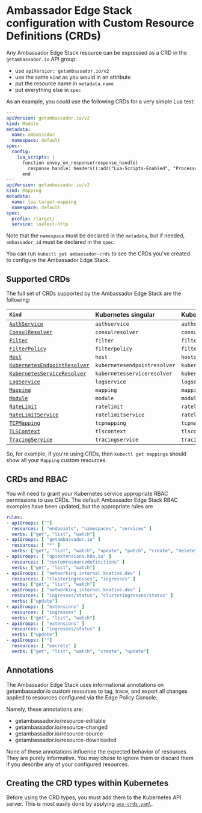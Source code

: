 # Ambassador Edge Stack configuration with Custom Resource Definitions (CRDs)

Any Ambassador Edge Stack resource can be expressed as a CRD in the `getambassador.io` API group:

- use `apiVersion: getambassador.io/v2`
- use the same `kind` as you would in an attribute
- put the resource name in `metadata.name`
- put everything else in `spec`

As an example, you could use the following CRDs for a very simple Lua test:

```yaml
---
apiVersion: getambassador.io/v2
kind: Module
metadata:
  name: ambassador
  namespace: default
spec:
  config:
    lua_scripts: |
      function envoy_on_response(response_handle)
        response_handle: headers():add("Lua-Scripts-Enabled", "Processed")
      end
---
apiVersion: getambassador.io/v2
kind: Mapping
metadata:
  name: lua-target-mapping
  namespace: default
spec:
  prefix: /target/
  service: luatest-http
```

Note that the `namespace` must be declared in the `metadata`, but if needed, `ambassador_id` must be declared in the `spec`.

You can run `kubectl get ambassador-crds` to see the CRDs you've created to configure the Ambassador Edge Stack.

## Supported CRDs

The full set of CRDs supported by the Ambassador Edge Stack are the following:

| `Kind` | Kubernetes singular | Kubernetes plural |
| :----- | :------------------ | :---------------- |
| [`AuthService`](/reference/services/auth-service) | `authservice` | `authservices` |
| [`ConsulResolver`](/reference/core/resolvers/#the-consul-resolver) | `consulresolver` | `consulresolvers` |
| [`Filter`](/reference/filter-reference/) | `filter` | `filters` |
| [`FilterPolicy`](/reference/services/access-control) | `filterpolicy` | `filterpolicies`|
| [`Host`](/reference/host-crd/) | `host`| `hosts` |
| [`KubernetesEndpointResolver`](/reference/core/resolvers/#the-kubernetes-endpoint-resolver) | `kubernetesendpointresolver` | `kubernetesendpointresolvers` |
| [`KubernetesServiceResolver`](/reference/core/resolvers/#the-kubernetes-service-resolver) | `kubernetesserviceresolver` | `kubernetesserviceresolvers` |
| [`LogService`](/reference/services/log-service) | `logservice` | `logservices` |
| [`Mapping`](/reference/mappings/) | `mapping` | `mappings` |
| [`Module`](/reference/modules/#module-configuration) | `module` | `modules` |
| [`RateLimit`](/user-guide/advanced-rate-limiting/) | `ratelimit` | `ratelimits` |
| [`RateLimitService`](/reference/services/rate-limit-service) | `ratelimitservice` | `ratelimitservices` |
| [`TCPMapping`](/reference/tcpmappings/#tcpmapping) | `tcpmapping` | `tcpmappings` |
| [`TLSContext`](/reference/core/tls/#tlscontext) | `tlscontext` | `tlscontexts` |
| [`TracingService`](/reference/services/tracing-service) | `tracingservice` | `tracingservices` |

So, for example, if you're using CRDs, then `kubectl get mappings` should show all your `Mapping` custom resources.

## CRDs and RBAC

You will need to grant your Kubernetes service appropriate RBAC permissions to use CRDs. The default Ambassador Edge Stack RBAC examples have been updated, but the appropriate rules are

```yaml
rules:
- apiGroups: [""]
  resources: [ "endpoints", "namespaces", "services" ]
  verbs: ["get", "list", "watch"]
- apiGroups: [ "getambassador.io" ]
  resources: [ "*" ]
  verbs: ["get", "list", "watch", "update", "patch", "create", "delete" ]
- apiGroups: [ "apiextensions.k8s.io" ]
  resources: [ "customresourcedefinitions" ]
  verbs: ["get", "list", "watch"]
- apiGroups: [ "networking.internal.knative.dev" ]
  resources: [ "clusteringresses", "ingresses" ]
  verbs: ["get", "list", "watch"]
- apiGroups: [ "networking.internal.knative.dev" ]
  resources: [ "ingresses/status", "clusteringresses/status" ]
  verbs: ["update"]
- apiGroups: [ "extensions" ]
  resources: [ "ingresses" ]
  verbs: ["get", "list", "watch"]
- apiGroups: [ "extensions" ]
  resources: [ "ingresses/status" ]
  verbs: ["update"]
- apiGroups: [""]
  resources: [ "secrets" ]
  verbs: ["get", "list", "watch", "create", "update"]
```

## Annotations

The Ambassador Edge Stack uses informational annotations on getambassador.io custom resources to tag, trace, and export all changes applied to resources configured via the Edge Policy Console.

Namely, these annotations are:

- getambassador.io/resource-editable
- getambassador.io/resource-changed
- getambassador.io/resource-source
- getambassador.io/resource-downloaded

None of these annotations influence the expected behavior of resources. They are purely informative. You may chose to ignore them or discard them if you describe any of your configured resources.

## Creating the CRD types within Kubernetes

Before using the CRD types, you must add them to the Kubernetes API server. This is most easily done by applying [`aes-crds.yaml`](../../../yaml/aes-crds.yaml).

